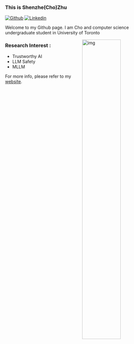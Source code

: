 ### This is Shenzhe(Cho)Zhu
 
 
[![Github](https://img.shields.io/badge/-Github-000?style=flat&logo=Github&logoColor=white)](https://github.com/FywOo02)
[![Linkedin](https://img.shields.io/badge/-LinkedIn-blue?style=flat&logo=Linkedin&logoColor=white)](https://www.linkedin.com/in/shenzhezhu0531/)
 
Welcome to my Github page. I am Cho and computer science undergraduate student in University of Toronto
 
<img align="right" alt="img" src="https://github.com/ShenzheZhu/ShenzheZhu/blob/main/20231125_CUP002.jpg" width="50%" height="auto" />

 
### Research Interest : 
- Trustworthy AI
- LLM Safety
- MLLM

For more info, please refer to my [website](https://shenzhezhu.github.io).

